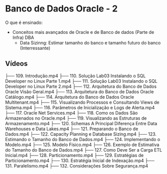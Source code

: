 # Banco de Dados Oracle - 2

O que é ensinado:
+ Conceitos mais avançados de Oracle e de Banco de dados (Parte de Infra) DBA
  - Data Sizinng: Estimar tamanho do banco e tamanho futuro do banco (Interressante)

## Vídeos

├── 109. Introdução.mp4
├── 110. Solução Lab03  Instalando o SQL Developer no Linux  Parte 1.mp4
├── 111. Solução Lab03  Instalando o SQL Developer no Linux  Parte 2.mp4
├── 112. Arquitetura do Banco de Dados Oracle  Visão Geral.mp4
├── 113. Arquitetura do Banco de Dados Oracle  Catálogo.mp4
├── 114. Arquitetura do Banco de Dados Oracle  Multitenant.mp4
├── 115. Visualizando Processos e Consultando Views de Sistema.mp4
├── 116. Parâmetros de Inicialização e Logs de Alerta.mp4
├── 117. Oracle Net Services.mp4
├── 118. Como os Dados São Armazenados no Oracle.mp4
├── 119. Visualizando as Estruturas de Armazenamento.mp4
├── 120. Schemas  A Principal Diferença Entre Data Warehouses e Data Lakes.mp4
├── 121. Preparando o Banco de Dados.mp4
├── 122. Capacity Planning e Database Sizing.mp4
├── 123. Estimando o Tamanho do Banco de Dados.mp4
├── 124. Implementando o Modelo.mp4
├── 125. Modelo Físico.mp4
├── 126. Exemplo de Estimativa do Tamanho do Banco de Dados.mp4
├── 127. Como Deve Ser a Carga ETL Inicial.mp4
├── 128. Particionamento.mp4
├── 129. Estratégias de Particionamento.mp4
├── 130. Estratégia Inicial de Indexação.mp4
├── 131. Paralelismo.mp4
├── 132. Considerações Sobre Segurança.mp4



